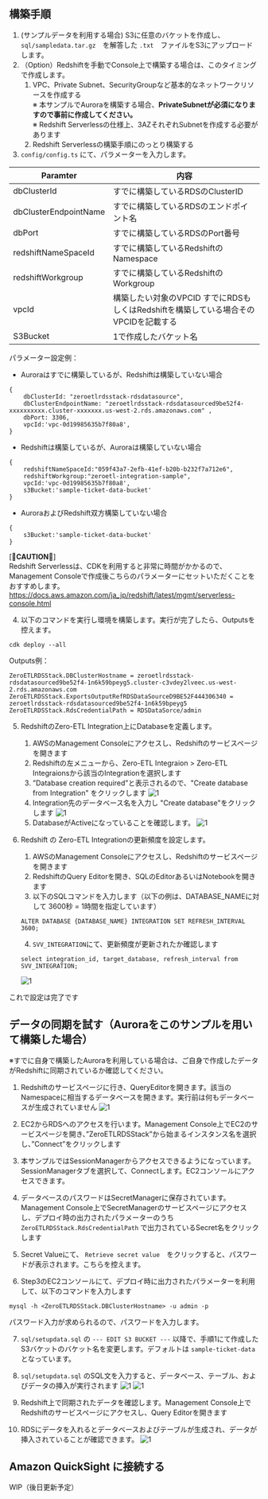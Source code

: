 
## 構築手順

1. (サンプルデータを利用する場合) S3に任意のバケットを作成し、`sql/sampledata.tar.gz`　を解答した `.txt`　ファイルをS3にアップロードします。
2. （Option）Redshiftを手動でConsole上で構築する場合は、このタイミングで作成します。
   1. VPC、Private Subnet、SecurityGroupなど基本的なネットワークリソースを作成する  
        ※ 本サンプルでAuroraを構築する場合、**PrivateSubnetが必須になりますので事前に作成してください。**  
        ※ Redshift Serverlessの仕様上、3AZそれぞれSubnetを作成する必要があります
   2. Redshift Serverlessの構築手順にのっとり構築する
3.  `config/config.ts` にて、パラメーターを入力します。

|Paramter|内容|
|---|---|
|dbClusterId|すでに構築しているRDSのClusterID|
|dbClusterEndpointName|すでに構築しているRDSのエンドポイント名|
|dbPort|すでに構築しているRDSのPort番号|
|redshiftNameSpaceId|すでに構築しているRedshiftのNamespace|
|redshiftWorkgroup|すでに構築しているRedshiftのWorkgroup|
|vpcId|構築したい対象のVPCID すでにRDSもしくはRedshiftを構築している場合そのVPCIDを記載する|
|S3Bucket|1で作成したバケット名|

パラメーター設定例：

* Auroraはすでに構築しているが、Redshiftは構築していない場合

```
{
    dbClusterId: "zeroetlrdsstack-rdsdatasource", 
    dbClusterEndpointName: "zeroetlrdsstack-rdsdatasourced9be52f4-xxxxxxxxxx.cluster-xxxxxxx.us-west-2.rds.amazonaws.com" ,
    dbPort: 3306, 
    vpcId:'vpc-0d19985635b7f80a8',
}
```

* Redshiftは構築しているが、Auroraは構築していない場合
```
{
    redshiftNameSpaceId:"059f43a7-2efb-41ef-b20b-b232f7a712e6", 
    redshiftWorkgroup:"zeroetl-integration-sample", 
    vpcId:'vpc-0d19985635b7f80a8',
    s3Bucket:'sample-ticket-data-bucket' 
}
```

* AuroraおよびRedshift双方構築していない場合
```
{
    s3Bucket:'sample-ticket-data-bucket' 
}
```

[📣**CAUTION**📣]  
Redshift Serverlessは、CDKを利用すると非常に時間がかかるので、Management Consoleで作成後こちらのパラメーターにセットいただくことをおすすめします。
https://docs.aws.amazon.com/ja_jp/redshift/latest/mgmt/serverless-console.html

4. 以下のコマンドを実行し環境を構築します。実行が完了したら、Outputsを控えます。

```
cdk deploy --all
```  

Outputs例：
```
ZeroETLRDSStack.DBClusterHostname = zeroetlrdsstack-rdsdatasourced9be52f4-1n6k59bpeyg5.cluster-c3vdey2lveec.us-west-2.rds.amazonaws.com
ZeroETLRDSStack.ExportsOutputRefRDSDataSourceD9BE52F444306340 = zeroetlrdsstack-rdsdatasourced9be52f4-1n6k59bpeyg5
ZeroETLRDSStack.RdsCredentialPath = RDSDataSorce/admin
```

5. RedshiftのZero-ETL Integration上にDatabaseを定義します。
   1. AWSのManagement Consoleにアクセスし、Redshiftのサービスページを開きます
   2. Redshiftの左メニューから、Zero-ETL Integraion > Zero-ETL Integraionsから該当のIntegrationを選択します
   3. ”Database creation required”と表示されるので、"Create database from Integration" をクリックします
    ![1](./image/image1.png)
   4. Integration先のデータベース名を入力し "Create database"をクリックします
    ![1](./image/image2.png)
   5. DatabaseがActiveになっていることを確認します。
    ![1](./image/image3.png)

6. Redshift の Zero-ETL Integrationの更新頻度を設定します。
   1. AWSのManagement Consoleにアクセスし、Redshiftのサービスページを開きます
   2. RedshiftのQuery Editorを開き、SQLのEditorあるいはNotebookを開きます
   3. 以下のSQLコマンドを入力します（以下の例は、DATABASE_NAMEに対して 3600秒 = 1時間を指定しています）
   ```
   ALTER DATABASE {DATABASE_NAME} INTEGRATION SET REFRESH_INTERVAL 3600;
   ```
   4. `SVV_INTEGRATION`にて、更新頻度が更新されたか確認します
   ```
   select integration_id, target_database, refresh_interval from SVV_INTEGRATION;
   ```
   ![1](./image/image11.png)

これで設定は完了です

## データの同期を試す（Auroraをこのサンプルを用いて構築した場合）

※すでに自身で構築したAuroraを利用している場合は、ご自身で作成したデータがRedshiftに同期されているか確認してください。

1. Redshiftのサービスページに行き、QueryEditorを開きます。該当のNamespaceに相当するデータベースを開きます。実行前は何もデータベースが生成されていません
![1](./image/image5.png)

2. EC2からRDSへのアクセスを行います。Management Console上でEC2のサービスページを開き、”ZeroETLRDSStack”から始まるインスタンス名を選択し、”Connect”をクリックします
3. 本サンプルではSessionManagerからアクセスできるようになっています。SessionManagerタブを選択して、Connectします。EC2コンソールにアクセスできます。
4. データベースのパスワードはSecretManagerに保存されています。Management Console上でSecretManagerのサービスページにアクセスし、デプロイ時の出力されたパラメーターのうち `ZeroETLRDSStack.RdsCredentialPath` で出力されているSecret名をクリックします
5. Secret Valueにて、 `Retrieve secret value`　をクリックすると、パスワードが表示されます。こちらを控えます。
6. Step3のEC2コンソールにて、デプロイ時に出力されたパラメーターを利用して、以下のコマンドを入力します 

```
mysql -h <ZeroETLRDSStack.DBClusterHostname> -u admin -p
```
パスワード入力が求められるので、パスワードを入力します。


7. `sql/setupdata.sql` の `--- EDIT S3 BUCKET ---` 以降で、手順1にて作成したS3バケットのバケット名を変更します。デフォルトは `sample-ticket-data`となっています。
8. `sql/setupdata.sql` のSQL文を入力すると、データベース、テーブル、およびデータの挿入が実行されます
![1](./image/image7.png)
![1](./image/image10.png)


9. Redshift上で同期されたデータを確認します。Management Console上でRedshiftのサービスページにアクセスし、Query Editorを開きます

10. RDSにデータを入れるとデータベースおよびテーブルが生成され、データが挿入されていることが確認できます。
![1](./image/image8.png)


## Amazon QuickSight に接続する
WIP（後日更新予定）

